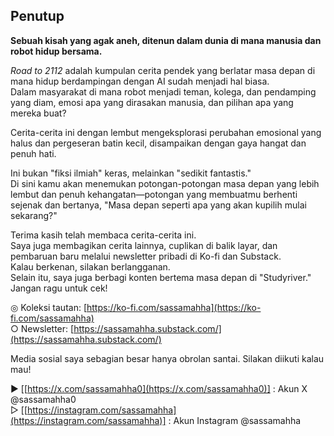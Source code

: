 ## Penutup

**Sebuah kisah yang agak aneh, ditenun dalam dunia di mana manusia dan robot hidup bersama.**

_Road to 2112_ adalah kumpulan cerita pendek yang berlatar masa depan di mana hidup berdampingan dengan AI sudah menjadi hal biasa.  
Dalam masyarakat di mana robot menjadi teman, kolega, dan pendamping yang diam, emosi apa yang dirasakan manusia, dan pilihan apa yang mereka buat?

Cerita-cerita ini dengan lembut mengeksplorasi perubahan emosional yang halus dan pergeseran batin kecil, disampaikan dengan gaya hangat dan penuh hati.

Ini bukan "fiksi ilmiah" keras, melainkan "sedikit fantastis."  
Di sini kamu akan menemukan potongan-potongan masa depan yang lebih lembut dan penuh kehangatan—potongan yang membuatmu berhenti sejenak dan bertanya, "Masa depan seperti apa yang akan kupilih mulai sekarang?"

Terima kasih telah membaca cerita-cerita ini.  
Saya juga membagikan cerita lainnya, cuplikan di balik layar, dan pembaruan baru melalui newsletter pribadi di Ko-fi dan Substack.  
Kalau berkenan, silakan berlangganan.  
Selain itu, saya juga berbagi konten bertema masa depan di "Studyriver." Jangan ragu untuk cek!

◎ Koleksi tautan: [https://ko-fi.com/sassamahha](https://ko-fi.com/sassamahha)  
○ Newsletter: [https://sassamahha.substack.com/](https://sassamahha.substack.com/)

Media sosial saya sebagian besar hanya obrolan santai. Silakan diikuti kalau mau!

▶︎ [[https://x.com/sassamahha0](https://x.com/sassamahha0)] : Akun X @sassamahha0  
▷ [[https://instagram.com/sassamahha](https://instagram.com/sassamahha)] : Akun Instagram @sassamahha